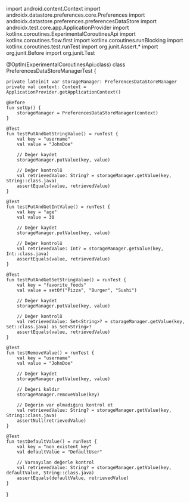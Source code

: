 import android.content.Context
import androidx.datastore.preferences.core.Preferences
import androidx.datastore.preferences.preferencesDataStore
import androidx.test.core.app.ApplicationProvider
import kotlinx.coroutines.ExperimentalCoroutinesApi
import kotlinx.coroutines.flow.first
import kotlinx.coroutines.runBlocking
import kotlinx.coroutines.test.runTest
import org.junit.Assert.*
import org.junit.Before
import org.junit.Test

@OptIn(ExperimentalCoroutinesApi::class)
class PreferencesDataStoreManagerTest {

    private lateinit var storageManager: PreferencesDataStoreManager
    private val context: Context = ApplicationProvider.getApplicationContext()

    @Before
    fun setUp() {
        storageManager = PreferencesDataStoreManager(context)
    }

    @Test
    fun testPutAndGetStringValue() = runTest {
        val key = "username"
        val value = "JohnDoe"

        // Değer kaydet
        storageManager.putValue(key, value)

        // Değer kontrolü
        val retrievedValue: String? = storageManager.getValue(key, String::class.java)
        assertEquals(value, retrievedValue)
    }

    @Test
    fun testPutAndGetIntValue() = runTest {
        val key = "age"
        val value = 30

        // Değer kaydet
        storageManager.putValue(key, value)

        // Değer kontrolü
        val retrievedValue: Int? = storageManager.getValue(key, Int::class.java)
        assertEquals(value, retrievedValue)
    }

    @Test
    fun testPutAndGetSetStringValue() = runTest {
        val key = "favorite_foods"
        val value = setOf("Pizza", "Burger", "Sushi")

        // Değer kaydet
        storageManager.putValue(key, value)

        // Değer kontrolü
        val retrievedValue: Set<String>? = storageManager.getValue(key, Set::class.java) as Set<String>?
        assertEquals(value, retrievedValue)
    }

    @Test
    fun testRemoveValue() = runTest {
        val key = "username"
        val value = "JohnDoe"

        // Değer kaydet
        storageManager.putValue(key, value)

        // Değeri kaldır
        storageManager.removeValue(key)

        // Değerin var olmadığını kontrol et
        val retrievedValue: String? = storageManager.getValue(key, String::class.java)
        assertNull(retrievedValue)
    }

    @Test
    fun testDefaultValue() = runTest {
        val key = "non_existent_key"
        val defaultValue = "DefaultUser"

        // Varsayılan değerle kontrol
        val retrievedValue: String? = storageManager.getValue(key, defaultValue, String::class.java)
        assertEquals(defaultValue, retrievedValue)
    }
}
